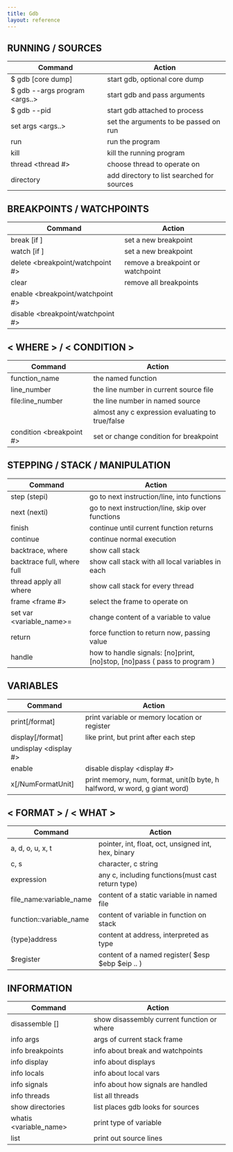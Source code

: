 ```yaml
---
title: Gdb
layout: reference
---
```


## RUNNING / SOURCES

| Command | Action |
|----|----|
| $ gdb <program> [core dump]    | start gdb, optional core dump |
| $ gdb --args program <args..>  | start gdb and pass arguments |
| $ gdb --pid <pid>              | start gdb attached to process |
| set args <args..>              | set the arguments to be passed on run |
| run                            | run the program |
| kill                           | kill the running program |
| thread <thread #>              | choose thread to operate on |
| directory                      | add directory to list searched for sources |


## BREAKPOINTS / WATCHPOINTS

| Command | Action |
|---|---|
| break <where> [if <condition> ]     |     set a new breakpoint |
| watch <where> [if <condition> ]     |     set a new breakpoint |
| delete <breakpoint/watchpoint #>    |     remove a breakpoint or watchpoint |
| clear                               |     remove all breakpoints |
| enable <breakpoint/watchpoint #> | |
| disable <breakpoint/watchpoint #> | |


## < WHERE > / < CONDITION >

| Command | Action |
|---|---|
| function_name                        | the named function |
| line_number                          | the line number in current source file |
| file:line_number                     | the line number in named source |
| <condition>                          | almost any c expression evaluating to true/false |
| condition <breakpoint #> <condition> | set or change condition for breakpoint |


## STEPPING / STACK / MANIPULATION

| Command | Action |
|---|---|
| step (stepi)                    |  go to next instruction/line, into functions |
| next (nexti)                    |  go to next instruction/line, skip over functions |
| finish                          |  continue until current function returns |
| continue                        |  continue normal execution |
| backtrace, where                |  show call stack |
| backtrace full, where full      |  show call stack with all local variables in each |
| thread apply all where          |  show call stack for every thread |
| frame <frame #>                 |  select the frame to operate on |
| set var <variable_name>=<value> |  change content of a variable to value |
| return <expression>             |  force function to return now, passing value |
| handle <signal> <options>       |  how to handle signals: [no]print, [no]stop, [no]pass ( pass to program ) |


## VARIABLES

| Command | Action |
|---|---|
| print[/format] <what>             |  print variable or memory location or register |
| display[/format] <what>           |  like print, but print after each step |
| undisplay <display #> | |
| enable|disable display <display #>| |
| x[/NumFormatUnit]                 |  print memory, num, format, unit(b byte, h halfword, w word, g giant word) |


## < FORMAT > / < WHAT >

| Command | Action |
|---|---|
| a, d, o, u, x, t         | pointer, int, float, oct, unsigned int, hex, binary |
| c, s                     | character, c string |
| expression               | any c, including functions(must cast return type) |
| file_name:variable_name  | content of a static variable in named file |
| function::variable_name  | content of variable in function on stack |
| {type}address            | content at address, interpreted as type |
| $register                | content of a named register( $esp $ebp $eip .. ) |


## INFORMATION

| Command | Action |
|---|---|
| disassemble [<where>]  | show disassembly current function or where |
| info args              | args of current stack frame |
| info breakpoints       | info about break and watchpoints |
| info display           | info about displays |
| info locals            | info about local vars |
| info signals           | info about how signals are handled |
| info threads           | list all threads |
| show directories       | list places gdb looks for sources |
| whatis <variable_name> | print type of variable |
| list                   |   print out source lines |


